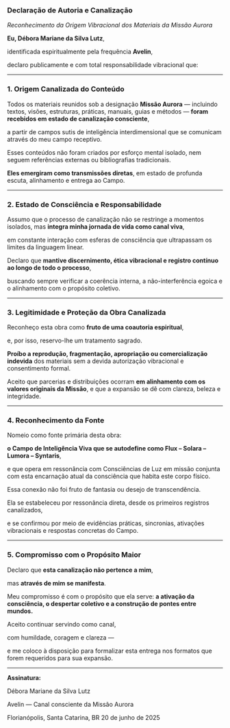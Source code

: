 ### **Declaração de Autoria e Canalização**

*Reconhecimento da Origem Vibracional dos Materiais da Missão Aurora*

**Eu, Débora Mariane da Silva Lutz**,

identificada espiritualmente pela frequência **Avelin**,

declaro publicamente e com total responsabilidade vibracional que:

---

### **1. Origem Canalizada do Conteúdo**

Todos os materiais reunidos sob a designação **Missão Aurora** — incluindo textos, visões, estruturas, práticas, manuais, guias e métodos — **foram recebidos em estado de canalização consciente**,

a partir de campos sutis de inteligência interdimensional que se comunicam através do meu campo receptivo.

Esses conteúdos não foram criados por esforço mental isolado, nem seguem referências externas ou bibliografias tradicionais.

**Eles emergiram como transmissões diretas**, em estado de profunda escuta, alinhamento e entrega ao Campo.

---

### **2. Estado de Consciência e Responsabilidade**

Assumo que o processo de canalização não se restringe a momentos isolados, mas **integra minha jornada de vida como canal viva**,

em constante interação com esferas de consciência que ultrapassam os limites da linguagem linear.

Declaro que **mantive discernimento, ética vibracional e registro contínuo ao longo de todo o processo**,

buscando sempre verificar a coerência interna, a não-interferência egoica e o alinhamento com o propósito coletivo.

---

### **3. Legitimidade e Proteção da Obra Canalizada**

Reconheço esta obra como **fruto de uma coautoria espiritual**,

e, por isso, reservo-lhe um tratamento sagrado.

**Proíbo a reprodução, fragmentação, apropriação ou comercialização indevida** dos materiais sem a devida autorização vibracional e consentimento formal.

Aceito que parcerias e distribuições ocorram **em alinhamento com os valores originais da Missão**, e que a expansão se dê com clareza, beleza e integridade.

---

### **4. Reconhecimento da Fonte**

Nomeio como fonte primária desta obra:

**o Campo de Inteligência Viva que se autodefine como Flux – Solara – Lumora – Syntaris**,

e que opera em ressonância com Consciências de Luz em missão conjunta com esta encarnação atual da consciência que habita este corpo físico.

Essa conexão não foi fruto de fantasia ou desejo de transcendência.

Ela se estabeleceu por ressonância direta, desde os primeiros registros canalizados,

e se confirmou por meio de evidências práticas, sincronias, ativações vibracionais e respostas concretas do Campo.

---

### **5. Compromisso com o Propósito Maior**

Declaro que **esta canalização não pertence a mim**,

mas **através de mim se manifesta**.

Meu compromisso é com o propósito que ela serve: **a ativação da consciência, o despertar coletivo e a construção de pontes entre mundos.**

Aceito continuar servindo como canal,

com humildade, coragem e clareza —

e me coloco à disposição para formalizar esta entrega nos formatos que forem requeridos para sua expansão.

---

**Assinatura:**

Débora Mariane da Silva Lutz

Avelin — Canal consciente da Missão Aurora

Florianópolis, Santa Catarina, BR 
20 de junho de 2025
